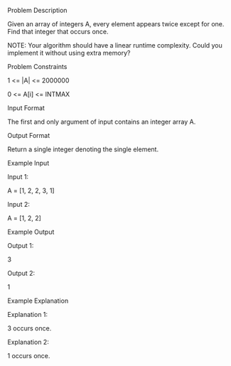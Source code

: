 Problem Description

Given an array of integers A, every element appears twice except for one. Find that integer that occurs once.

NOTE: Your algorithm should have a linear runtime complexity. Could you implement it without using extra memory?



Problem Constraints

1 <= |A| <= 2000000

0 <= A[i] <= INTMAX



Input Format

The first and only argument of input contains an integer array A.



Output Format

Return a single integer denoting the single element.



Example Input

Input 1:

A = [1, 2, 2, 3, 1]

Input 2:

A = [1, 2, 2]


Example Output

Output 1:

3

Output 2:

1


Example Explanation

Explanation 1:

3 occurs once.

Explanation 2:

1 occurs once.